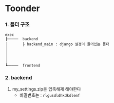 # Toonder



### 1. 폴더 구조

```
exec
┠─────	backend
│		├ backend_main : django 설정이 들어있는 폴더
│
│
│
│
┗─────	frontend
```





### 2. backend

1. my_settings.zip을 압축해제 해야한다
   - 비밀번호는 : `rlgusdldhkdkdlemf`



